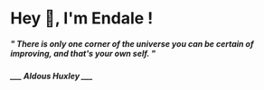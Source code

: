 <h1 title="head"> Hey 👋, I'm Endale !</h1>

**<h5><i>" There is only one corner of the universe you can be certain of improving, and that's your own self. "</i></h5>**

*<b>___ Aldous Huxley ___</b>*
